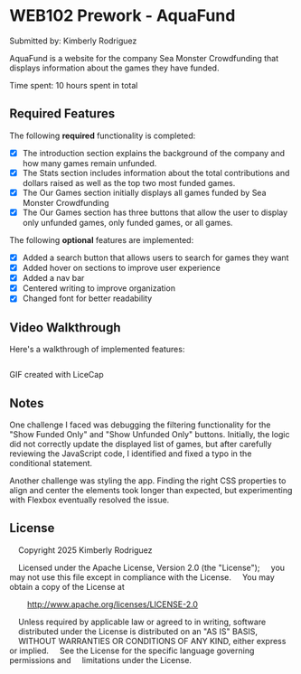 # WEB102 Prework - AquaFund

Submitted by: Kimberly Rodriguez

AquaFund is a website for the company Sea Monster Crowdfunding that displays information about the games they have funded.

Time spent: 10 hours spent in total

## Required Features

The following **required** functionality is completed:

* [x] The introduction section explains the background of the company and how many games remain unfunded.
* [x] The Stats section includes information about the total contributions and dollars raised as well as the top two most funded games.
* [x] The Our Games section initially displays all games funded by Sea Monster Crowdfunding
* [x] The Our Games section has three buttons that allow the user to display only unfunded games, only funded games, or all games.

The following **optional** features are implemented:

* [x] Added a search button that allows users to search for games they want
* [x] Added hover on sections to improve user experience 
* [x] Added a nav bar
* [x] Centered writing to improve organization
* [x] Changed font for better readability

## Video Walkthrough

Here's a walkthrough of implemented features:

<img src="https://imgur.com/a/S3n3UO1" title='Video Walkthrough' width='' alt="" />

<!-- Replace this with whatever GIF tool you used! -->
GIF created with LiceCap 
<!-- Recommended tools:
[Kap](https://getkap.co/) for macOS
[ScreenToGif](https://www.screentogif.com/) for Windows
[peek](https://github.com/phw/peek) for Linux. -->

## Notes

One challenge I faced was debugging the filtering functionality for the "Show Funded Only" and "Show Unfunded Only" buttons. Initially, the logic did not correctly update the displayed list of games, but after carefully reviewing the JavaScript code, I identified and fixed a typo in the conditional statement.

Another challenge was styling the app. Finding the right CSS properties to align and center the elements took longer than expected, but experimenting with Flexbox eventually resolved the issue. 

## License

    Copyright 2025 Kimberly Rodriguez

    Licensed under the Apache License, Version 2.0 (the "License");
    you may not use this file except in compliance with the License.
    You may obtain a copy of the License at

        http://www.apache.org/licenses/LICENSE-2.0

    Unless required by applicable law or agreed to in writing, software
    distributed under the License is distributed on an "AS IS" BASIS,
    WITHOUT WARRANTIES OR CONDITIONS OF ANY KIND, either express or implied.
    See the License for the specific language governing permissions and
    limitations under the License.